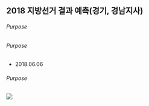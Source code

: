 ## 2018 지방선거 결과 예측(경기, 경남지사)

###### Purpose



###### Purpose
- 2018.06.06








###### Purpose

<img src="C:\Users\injatist\Desktop\여론조사 최종\2018 경기\2018_Kyunggi_trend.png">

